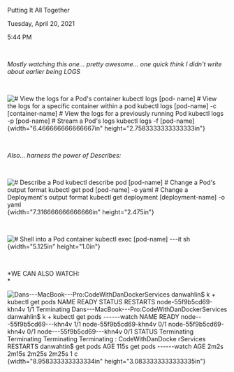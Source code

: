 Putting It All Together

Tuesday, April 20, 2021

5:44 PM

 

*Mostly watching this one... pretty awesome... one quick think I didn\'t write about earlier being LOGS*

 

![\# View the logs for a Pod\'s container kubectl logs \[pod- name\] \# View the logs for a specific container within a pod kubectl logs \[pod-name\] -c \[container-name\] \# View the logs for a previously running Pod kubectl logs -p \[pod-name\] \# Stream a Pod\'s logs kubectl logs -f \[pod-name\] ](006_Putting_It_All_Together_000.png){width="6.466666666666667in" height="2.7583333333333333in"}

 

*Also... harness the power of Describes:*

 

![\# Describe a Pod kubectl describe pod \[pod-name\] \# Change a Pod\'s output format kubectl get pod \[pod-name\] -o yaml \# Change a Deployment\'s output format kubectl get deployment \[deployment-name\] -o yaml ](006_Putting_It_All_Together_001.png){width="7.316666666666666in" height="2.475in"}

 

![\# Shell into a Pod container kubectl exec \[pod-name\] ---it sh ](006_Putting_It_All_Together_002.png){width="5.125in" height="1.0in"}

 

*WE CAN ALSO WATCH:\
* 

![Dans---MacBook---Pro:CodeWithDanDockerServices danwahlin\$ k + kubectl get pods NAME READY STATUS RESTARTS node-55f9b5cd69-khn4v 1/1 Terminating Dans---MacBook---Pro:CodeWithDanDockerServices danwahlin\$ k + kubectl get pods ------watch NAME READY node---55f9b5cd69---khn4v 1/1 node-55f9b5cd69-khn4v 0/1 node-55f9b5cd69-khn4v 0/1 node---55f9b5cd69---khn4v 0/1 STATUS Terminating Terminating Terminating Terminating : CodeWithDanDocke rServices RESTARTS danwahtin\$ get pods AGE 115s get pods ------watch AGE 2m2s 2m15s 2m25s 2m25s 1 c ](006_Putting_It_All_Together_003.png){width="8.958333333333334in" height="3.0833333333333335in"}

 
